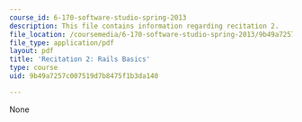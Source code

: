 ```yaml
---
course_id: 6-170-software-studio-spring-2013
description: This file contains information regarding recitation 2.
file_location: /coursemedia/6-170-software-studio-spring-2013/9b49a7257c007519d7b8475f1b3da140_MIT6_170S13_rec2-RailsBas.pdf
file_type: application/pdf
layout: pdf
title: 'Recitation 2: Rails Basics'
type: course
uid: 9b49a7257c007519d7b8475f1b3da140

---
```

None